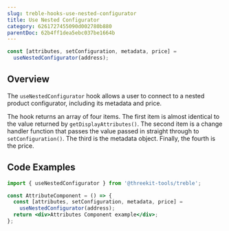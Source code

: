 ```yaml
---
slug: treble-hooks-use-nested-configurator
title: Use Nested Configurator
category: 6261727455090d002780b880
parentDoc: 62b4ff1dea5ebc037be1664b
---
```


```jsx
const [attributes, setConfiguration, metadata, price] =
  useNestedConfigurator(address);
```

## Overview

The `useNestedConfigurator` hook allows a user to connect to a nested product configurator, including its metadata and price.

The hook returns an array of four items. The first item is almost identical to the value returned by `getDisplayAttributes()`. The second item is a change handler function that passes the value passed in straight through to `setConfiguration()`. The third is the metadata object. Finally, the fourth is the price.

## Code Examples

```jsx
import { useNestedConfigurator } from '@threekit-tools/treble';

const AttributeComponent = () => {
  const [attributes, setConfiguration, metadata, price] =
    useNestedConfigurator(address);
  return <div>Attributes Component example</div>;
};
```
